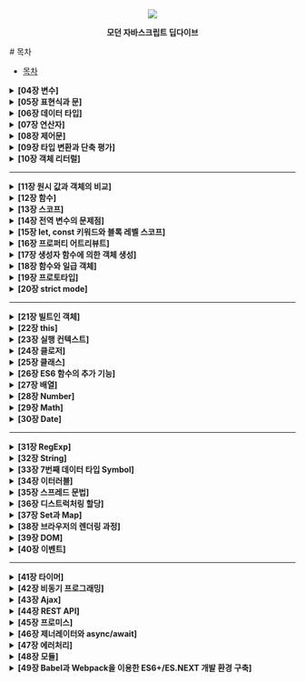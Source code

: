 <div align='center'>
<img src='https://image.aladin.co.kr/product/25155/25/cover500/k282633473_1.jpg'>
<p><b>모던 자바스크립트 딥다이브</b></p>
</div>
# 목차

- [목차]()
<details><summary><b>[04장 변수]</b></summary>

  - [4.1 변수란 무엇인가? 왜 필요한가?]()
  - [4.2 식별자]()
  - [4.3 변수 선언]()
  - [4.4 변수 선언의 실행 시점과 변수 호이스팅]()
  - [4.5 값의 할당]()
  - [4.6 값의 재할당]()
  - [4.7 식별자 네이밍 규칙]()
</details>

<details><summary><b> [05장 표현식과 문]</b></summary>

  - [5.1 값]()
  - [5.2 리터럴]()
  - [5.3 표현식]()
  - [5.4 문]()
  - [5.5 세미콜론과 세미콜론 자동 삽입 기능]()
  - [5.6 표현식인 문과 표현식이 아닌 문]()
</details>
<details><summary><b>[06장 데이터 타입]</b></summary>

  - [6.1 숫자 타입]()
  - [6.2 문자열 타입]()
  - [6.3 템플릿 리터럴]()
    - [6.3.1 멀티라인 문자열]()
    - [6.3.2 표현식 삽입]()
  - [6.4 불리언 타입]()
  - [6.5 undefined 타입]()
  - [6.6 null 타입]()
  - [6.7 심벌 타입]()
  - [6.8 객체 타입]()
  - [6.9 데이터 타입의 필요성]()
    - [6.9.1 데이터 타입에 의한 메모리 공간의 확보와 참조]()
    - [6.9.2 데이터 타입에 의한 값의 해석]()
  - [6.10 동적 타이핑]()
    - [6.10.1 동적 타입 언어와 정적 타입 언어]()
    - [6.10.2 동적 타입 언어와 변수]()
</details>

<details><summary><b>[07장 연산자]</b></summary>

  - [7.1 산술 연산자]()
    - [7.1.1 이항 산술 연산자]()
    - [7.1.2 단항 산술 연산자]()
    - [7.1.3 문자열 연결 연산자]()
  - [7.2 할당 연산자]()
  - [7.3 비교 연산자]()
    - [7.3.1 동등/일치 비교 연산자]()
    - [7.3.2 대소 관계 비교 연산자]()
  - [7.4 삼항 조건 연산자]()
  - [7.5 논리 연산자]()
  - [7.6 쉼표 연산자]()
  - [7.7 그룹 연산자]()
  - [7.8 typeof 연산자]()
  - [7.9 지수 연산자]()
  - [7.10 그 외의 연산자]()
  - [7.11 연산자의 부수 효과]()
  - [7.12 연산자 우선순위]()
  - [7.13 연산자 결합 순서]()
</details>

<details><summary><b>[08장 제어문]</b></summary>

  - [8.1 블록문]()
  - [8.2 조건문]()
    - [8.2.1 if ... else문]()
    - [8.2.2 switch문]()
  - [8.3 반복문]()
    - [8.3.1 for문]()
    - [8.3.2 while문]()
    - [8.3.3 do ... while문]()
  - [8.4 break문]()
  - [8.5 continue문]()
</details>

<details><summary><b> [09장 타입 변환과 단축 평가] </b></summary>

  - [9.1 타입변환이란?]()
  - [9.2 암묵적 타입 변환]()
    - [9.2.1 문자열 타입으로 변환]()
    - [9.2.2 숫자 타입으로 변환]()
    - [9.2.3 불리언 타입으로 변환]()
  - [9.3 명시적 타입 변환]()
    - [9.3.1 문자열 타입으로 변환]()
    - [9.3.2 숫자 타입으로 변환]()
    - [9.3.3 불리언 타입으로 변환]()
  - [9.4 단축 평가]()
    - [9.4.1 논리 연산자를 사용한 단축 평가]()
    - [9.4.2 옵셔널 체이닝 연산자]()
    - [9.4.3 null 병합 연산자]()
</details>

<details><summary><b>[10장 객체 리터럴]</b></summary>

  - [10.1 객체란]()
  - [10.2 객체 리터럴에 의한 객체 생성]()
  - [10.3 프로퍼티]()
  - [10.4 메서드]()
  - [10.5 프로퍼티 접근]()
  - [10.6 프로퍼티 값 갱신]()
  - [10.7 프로퍼티 동적 생성]()
  - [10.8 프로퍼티 삭제]()
  - [10.9 ES6에서 추가된 객체 리터럴의 확장 기능]()
    - [10.9.1 프로퍼티 축약 표현]()
    - [10.9.2 계산된 프로퍼티 이름]()
    - [10.9.3 메서드 축약 표현]()
</details>

---

<details><summary><b> [11장 원시 값과 객체의 비교]</b></summary>

  - [11.1 원시 값]()
    - [11.1.1 변경 불가능한 값]()
    - [11.1.2 문자열과 불변성]()
    - [11.1.3 값에 의한 전달]()
  - [11.2 객체]()
    - [11.2.1 변경 가능한 값]()
    - [11.2.2 참조에 의한 전달]()
    </details>

<details><summary><b>[12장 함수]</b></summary>

  - [12.1 함수란?]()
  - [12.2 함수를 사용하는 이유]()
  - [12.3 함수 리터럴]()
  - [12.4 함수 정의]()
    - [12.4.1 함수 선언문]()
    - [12.4.2 함수 표현식]()
    - [12.4.3 함수 생성 시점과 함수 호이스팅]()
    - [12.4.4 Function 생성자 함수]()
    - [12.4.5 화살표 함수]()
  - [12.5 함수 호출]()
    - [12.5.1 매개변수와 인수]()
    - [12.5.2 인수 확인]()
    - [12.5.3 매개변수의 최대 개수]()
    - [12.5.4 반환문]()
  - [12.6 참조에 의한 전달과 외부 상태의 반경]()
  - [12.7 다양한 함수의 형태]()
    - [12.7.1 즉시 실행 함수]()
    - [12.7.2 재귀 함수]()
    - [12.7.3 중첩 함수]()
    - [12.7.4 콜백 함수]()
    - [12.7.5 순수 함수와 비순수 함수]()
    </details>

<details><summary><b>[13장 스코프]</b></summary>

  - [13.1 스코프란?]()
  - [13.2 스코프의 종류]()
    - [13.2.1 전역과 전역 스코프]()
    - [13.2.2 지역과 지역 스코프]()
  - [13.3 스코프 체인]()
    - [13.3.1 스코프 체인에 의한 변수 검색]()
    - [13.3.2 스코프 체인에 의한 함수 검색]()
  - [13.4 함수 레벨 스코프]()
  - [13.5 렉시컬 스코프]()
  </details>

<details><summary><b>[14장 전역 변수의 문제점]</b></summary>

  - [14.1 변수의 생명주기]()
    - [14.1.1 지역 변수의 생명 주기]()
    - [14.1.2 전역 변수의 생명 주기]()
  - [14.2 전역 변수의 문제점]()
  - [14.3 전역 변수의 사용을 억제하는 방법]()
    - [14.3.1 즉시 실행 함수]()
    - [14.3.2 네임스페이스 객체]()
    - [14.3.3 모듈 패턴]()
    - [14.3.4 ES6 모듈]()
</details>

<details><summary><b>[15장 let, const 키워드와 블록 레벨 스코프]</b></summary>

  - [15.1 var 키워드로 선언한 변수의 문제점]()
    - [15.1.1 변수 중복 선언 허용]()
    - [15.1.2 함수 레벨 스코프]()
    - [15.1.3 변수 호이스팅]()
  - [15.2 let 키워드]()
    - [15.2.1 변수 중복 선언 금지]()
    - [15.2.2 블록 레벨 스코프]()
    - [15.2.3 변수 호이스팅]()
    - [15.2.4 전역 객체와 let]()
  - [15.3 const 키워드]()
    - [15.3.1 선언과 초기화]()
    - [15.3.2 재할당 금지]()
    - [15.3.3 상수]()
    - [15.3.4 const 키워드와 객체]()
  - [15.4 var vs. let vs. const]()
  </details>

<details><summary><b>[16장 프로퍼티 어트리뷰트]</b></summary>

  - [16.1 내부 슬롯과 내부 메서드]()
  - [16.2 프로퍼티 어트리뷰트와 프로퍼티 디스크립터 객체]()
  - [16.3 데이터 프로퍼티와 접근자 프로퍼티]()
    - [16.3.1 데이터 프로퍼티]()
    - [16.3.2 접근자 프로퍼티]()
  - [16.4 프로퍼티 정의]()
  - [16.5 객체 변경 방지]()
    - [16.5.1 객체 확장 금지]()
    - [16.5.2 객체 밀봉]()
    - [16.5.3 객체 동결]()
    - [16.5.4 불변 객체]()
</details>

<details><summary><b>[17장 생성자 함수에 의한 객체 생성]</b></summary>

  - [17.1 Object 생성자 함수]()
  - [17.2 생성자 함수]()
    - [17.2.1 객체 리터럴에 의한 객체 생성 방식의 문제점]()
    - [17.2.2 생성자 함수에 의한 객체 생성 방식의 장점]()
    - [17.2.3 생성자 함수의 인스턴스 생성 과정]()
    - [17.2.4 내부 메서드 [[Call]]과 [[Construct]]]()[[Construct]])   
    - [17.2.5 constructor와 non-constructor의 구분]()
    - [17.2.6 new 연산자]()
    - [17.2.7 new.target]()
    </details>

<details><summary><b> [18장 함수와 일급 객체]</b></summary>

  - [18.1 일급 객체]()
  - [18.2 함수 객체의 프로퍼티]()
    - [18.2.1 arguments 프로퍼티]()
    - [18.2.2 caller 프로퍼티]()
    - [18.2.3 length 프로퍼티]()
    - [18.2.4 name 프로퍼티]()
    - [18.2.5 \_\_proto__ 접근자 프로퍼티]()
    - [18.2.6 prototype 프로퍼티]()
</details>

<details><summary><b> [19장 프로토타입]</b></summary>

  - [19.1 객체지향 프로그래밍]()
  - [19.2 상속과 프로토타입]()
  - [19.3 프로토타입 객체]()
    - [19.3.1 \_\_proto__ 접근자 프로퍼티]()
    - [19.3.2 함수 객체의 prototype 프로퍼티]()
    - [19.3.3 프로토타입의 constructor 프로퍼티와 생성자 함수]()
  - [19.4 리터럴 표기법에 의해 생성된 객체의 생성자 함수와 프로토타입]()
  - [19.5 프로토타입의 생성 시점]()
    - [19.5.1 사용자 정의 생성자 함수와 프로토타입 생성 시점]()
    - [19.5.2 빌트인 생성자 함수와 프로토타입 생성 시점]()
  - [19.6 객체 생성 방식과 프로토타입의 결정]()
    - [19.6.1 객체 리터럴에 의해 생성된 객체의 프로토타입]()
    - [19.6.2 Object 생성자 함수에 의해 생성된 객체의 프로토타입]()
    - [19.6.3 생성자 함수에 의해 생성된 객체의 프로토타입]()
  - [19.7 프로토타입 체인]()
  - [19.8 오버라이딩과 프로퍼티 섀도잉]()
  - [19.9 프로토타입의 교체]()
    - [19.9.1 생성자 함수에 의한 프로토타입의 교체]()
    - [19.9.2 인스턴스에 의한 프로토타입의 교체]()
  - [19.10 instanceof 연산자]()
  - [19.11 직접 상속]()
    - [19.11.1 Object.create에 의한 직접 상속]()
    - [19.11.2 객체 리터럴 내부에서 __prototype__에 의한 직접 상속]()
  - [19.12 정적 프로퍼티/메서드]()
  - [19.13 프로퍼티 존재 확인]()
    - [19.13.1 in 연산자]()
    - [19.13.2 Object.prototype.hasOwnProperty 메서드]()
  - [19.14 프로퍼티 열거]()
    - [19.14.1 for ... in문]()
    - [19.14.2 Object.keys/values/entries 메서드]()
    </details>

<details><summary><b>[20장 strict mode]</b></summary>

  - [20.1 strict mode란?]()
  - [20.2 strict mode의 적용]()
  - [20.3 전역에 strict mode를 적용하는 것은 피하자]()
  - [20.4 함수 단위로 strict mode를 적용하는 것도 피하자]()
  - [20.5 strict mode가 발생시키는 에러]()
    - [20.5.1 암묵적 전역]()
    - [20.5.2 변수, 함수, 매개변수의 삭제]()
    - [20.5.3 매개변수 이름의 중복]()
    - [20.5.4 with문의 사용]()
  - [20.6 strict mode 적용에 의한 변화]()
    - [20.6.1 일반 함수의 this]()
    - [20.6.2 arguments 객체]()
    </details>

---

<details><summary><b>[21장 빌트인 객체]</b></summary>

  - [21.1 자바스크립트 객체의 분류]()
  - [21.2 표준 빌트인 객체]()
  - [21.3 원시값과 래퍼 객체]()
  - [21.4 전역 객체]()
    - [21.4.1 빌트인 전역 프로퍼티]()
    - [21.4.2 빌트인 전역 함수]()
    - [21.4.3 암묵적 전역]()
    </details>

<details><summary><b> [22장 this]</b></summary>

  - [22.1 this 키워드]()
  - [22.2 함수 호출 방식과 this 바인딩]()
    - [22.2.1 일반 함수 호출]()
    - [22.2.2 메서드 호출]()
    - [22.2.3 생성자 함수 호출]()
    - [22.2.4 Function.prototype.apply/call/bind 메서드에 의한 간접 호출]()
    </details>
    
<details><summary><b>[23장 실행 컨텍스트]</b></summary>

  - [23.1 소스코드의 타입]()
  - [23.2 소스코드의 평가와 실행]()
  - [23.3 실행 컨텍스트의 역할]()
  - [23.4 실행 컨텍스트 스택]()
  - [23.5 렉시컬 환경]()
  - [23.6 실행 컨텍스트의 생성과 식별자 검색 과정]()
    - [23.6.1 전역 객체 생성]()
    - [23.6.2 전역 코드 평가]()
    - [23.6.3 전역 코드 실행]()
    - [23.6.4 foo 함수 코드 평가]()
    - [23.6.5 foo함수 코드 실행]()
    - [23.6.6 bar 함수 코드 평가]()
    - [23.6.7 bar 함수 코드 실행]()
    - [23.6.8 bar 함수 코드 실행 종료]()
    - [23.6.9 foo 함수 코드 실행 종료]()
    - [23.6.10 전역 코드 실행 종료]()
  - [23.7 실행 컨텍스트와 블록 레벨 스코프]()
  </details>

<details><summary><b> [24장 클로저]</b></summary>

  - [24.1 렉시컬 스코프]()
  - [24.2 함수 객체의 내부 슬롯 [[Environment]]]()
  - [24.3 클로저와 렉시컬 환경]()
  - [24.4 클로저의 활용]()
  - [24.5 캡슐화와 정보 은닉]()
  - [24.6 자주 발생하는 실수]()
  </details>

<details><summary><b> [25장 클래스]</b></summary>

  - [25.1 클레스는 프로토타입의 문법적 설탕인가?]()
  - [25.2 클래스 정의]()
  - [25.3 클래스 호이스팅]()
  - [25.4 인스턴스 생성]()
  - [25.5 메서드]()
    - [25.5.1 constructor]()
    - [25.5.2 프로토타입 메서드]()
    - [25.5.3 정적 메서드]()
    - [25.5.4 정적 메서드와 프로토타입 메서드의 차이]()
    - [25.5.5 클래스에서 정의한 메서드의 특징]()
  - [25.6 클래스의 인스턴스 생성 과정]()
  - [25.7 프로퍼티]()
    - [25.7.1 인스턴스 프로퍼티]()
    - [25.7.2 접근자 프로퍼티]()
    - [25.7.3 클래스 필드 정의 제안]()
    - [25.7.4 private 필드 정의 제안]()
    - [25.7.5 static 필드 정의 제안]()
  - [25.8 상속에 의한 클래스 확장]()
    - [25.8.1 클래스 상속과 생성자 함수 상속]()
    - [25.8.2 extends 키워드]()
    - [25.8.3 동적 상속]()
    - [25.8.4 서브클래스의 constructor]()
    - [25.8.5 super 키워드]()
    - [25.8.6 상속 클래스의 인스턴스 생성 과정]()
    - [25.8.7 표준 빌트인 생성자 함수 확장]()
    </details>


<details><summary><b>[26장 ES6 함수의 추가 기능]</b></summary>

  - [26.1 함수의 구분]()
  - [26.2 메서드]()
  - [26.3 화살표 함수]()
    - [26.3.1 화살표 함수 정의]()
    - [26.3.2 화살표 함수와 일반 함수의 차이]()
    - [26.3.3 this]()
    - [26.3.4 super]()
    - [26.3.5 arguments]()
  - [26.4 Rest 파라미터]()
    - [26.4.1 기본 문법]()
    - [26.4.2 Rest 파라미터와 argument 객체]()
  - [26.5 매개변수 기본값]()

</details>

<details><summary><b>[27장 배열]</b></summary>

  - [27.1 배열이란?]()
  - [27.2 자바스크립트 배열은 배열이 아니다]()
  - [27.3 length 프로퍼티와 희소 배열]()
  - [27.4 배열 생성]()
    - [27.4.1 배열 리터럴]()
    - [27.4.2 Array 생성자 함수]()
    - [27.4.3 Array.of]()
    - [27.4.4 Array.from]()
  - [27.5 배열 요소의 참조]()
  - [27.6 배열 요소의 추가와 갱신]()
  - [27.7 배열 요소의 삭제]()
  - [27.8 배열 메서드]()
    - [27.8.1 Array.isArray]()
    - [27.8.2 Array.prototype.indexOf]()
    - [27.8.3 Array.prototype.push]()
    - [27.8.4 Array.prototype.pop]()
    - [27.8.5 Array.prototype.unshift]()
    - [27.8.6 Array.prototype.shift]()
    - [27.8.7 Array.prototype.concat]()
    - [27.8.8 Array.prototype.splice]()
    - [27.8.9 Array.prototype.slice]()
    - [27.8.10 Array.prototype.join]()
    - [27.8.11 Array.prototype.reverse]()
    - [27.8.12 Array.prototype.fill]()
    - [27.8.13 Array.prototype.includes]()
    - [27.8.14 Array.prototype.flat]()
  - [27.9 배열 고차 함수]()
    - [27.9.1 Array.prototype.sort]()
    - [27.9.2 Array.prototype.forEach]()
    - [27.9.3 Array.prototype.map]()
    - [27.9.4 Array.prototype.filter]()
    - [27.9.5 Array.prototype.reduce]()
    - [27.9.6 Array.prototype.some]()
    - [27.9.7 Array.prototype.every]()
    - [27.9.8 Array.prototype.find]()
    - [27.9.9 Array.prototype.findIndex]()
    - [27.9.10 Array.prototype.flatMap]()
</details>

<details><summary><b>[28장 Number]</b></summary>

  - [28.1 Number 생성자 함수]()
  - [28.2 Number 프로퍼티]()
    - [28.2.1 Number.EPSILON]()
    - [28.2.2 Number.MAX_VALUE]()
    - [28.2.3 Number.MIN_VALUE]()
    - [28.2.4 Number.MAX_SAFE_INTEGER]()
    - [28.2.5 Number.MIN_SAFE_INTEGER]()
    - [28.2.6 Number.POSITIVE_INFINITY]()
    - [28.2.7 Number.NAGATIVE_INFINITY]()
    - [28.2.8 Number.NaN]()
  - [28.3 Number 메서드]()
    - [28.3.1 Number.isFinite]()
    - [28.3.2 Number.isInteger]()
    - [28.3.3 Number.isNaN]()
    - [28.3.4 Number.isSafeInteger]()
    - [28.3.5 Number.prototype.toExponential]()
    - [28.3.6 Number.prototype.toFixed]()
    - [28.3.7 Number.prototype.toPrecision]()
    - [28.3.8 Number.prototype.toString]()
</details>

<details><summary><b>[29장 Math]</b></summary>

  - [29.1 Math 프로퍼티]()
    - [29.1.1 Math.PI]()
  - [29.2 Math 메서드]()
    - [29.2.1 Math.abs]()
    - [29.2.2 Math.round]()
    - [29.2.3 Math.ceil]()
    - [29.2.4 Math.floor]()
    - [29.2.5 Math.sqrt]()
    - [29.2.6 Math.random]()
    - [29.2.7 Math.pow]()
    - [29.2.8 Math.max]()
    - [29.2.9 Math.min]()

</details>

<details><summary><b>[30장 Date]</b></summary>

  - [30.1 Date 생성자 함수]()
    - [30.1.1 new Date()]()
    - [30.1.2 new Date(milliseconds)]()
    - [30.1.3 new Date(dateString)]()
    - [30.1.4 new Date(year, month[.day, hour, minute, second, millisecond])]()
  - [30.2 Date 메서드]()
    - [30.2.1 Date.now]()
    - [30.2.2 Date.parse]()
    - [30.2.3 Date.UTC]()
    - [30.2.4 Date.prototype.getFullYear]()
    - [30.2.5 Date.prototype.setFullYear]()
    - [30.2.6 Date.prototype.getMonth]()
    - [30.2.7 Date.prototype.setMonth]()
    - [30.2.8 Date.prototype.getDate]()
    - [30.2.9 Date.prototype.setDate]()
    - [30.2.10 Date.prototype.getDay]()
    - [30.2.11 Date.prototype.getHour]()
    - [30.2.12 Date.prototype.setHour]()
    - [30.2.13 Date.prototype.getMinutes]()
    - [30.2.14 Date.prototype.setMinutes]()
    - [30.2.15 Date.prototype.getSeconds]()
    - [30.2.16 Date.prototype.setSeconds]()
    - [30.2.17 Date.prototype.getMilliseconds]()
    - [30.2.18 Date.prototype.setMilliseconds]()
    - [30.2.19 Date.prototype.getTime]()
    - [30.2.20 Date.prototype.setTime]()
    - [30.2.21 Date.prototype.getTimezoneOffset]()
    - [30.2.22 Date.prototype.toDateString]()
    - [30.2.23 Date.prototype.toTimeString]()
    - [30.2.24 Date.prototype.toISOString]()
    - [30.2.25 Date.prototype.toLocaleString]()
    - [30.2.26 Date.prototype.toLocaleTimeString]()
  - [30.3 Date를 활용한 시계 예제]()

</details>

---

<details><summary><b>[31장 RegExp]</b></summary>

- [31.1 정규 표현식이란?]()
- [31.2 정규 표현식의 생성]()
- [31.3 RegExp 메서드]()
  - [31.3.1 RegExp.prototype.exec]()
  - [31.3.2 RegExp.prototype.test]()
  - [31.3.3 String.protype.match]()
- [31.4 플래그]()
- [31.5 패턴]()
  - [31.5.1 문자열 검색]()
  - [31.5.2 임의의 문자열 검색]()
  - [31.5.3 반복 검색]()
  - [31.5.4 OR 검색]()
  - [31.5.5 NOT 검색]()
  - [31.5.6 시작 위치로 검색]()
  - [31.5.7 마지막 위치로 검색]()
- [31.6 자주 사용하는 정규표현식]()
  - [31.6.1 특정 단어로 시작하는지 검사]()
  - [31.6.2 특정 단어로 끝나는지 검사]()
  - [31.6.3 숫자로만 이루어진 문자열인지 검사]()
  - [31.6.4 하나 이상의 공백으로 시작하는지 검사]()
  - [31.6.5 아이디로 사용 가능한지 검사]()
  - [31.6.6 메일 주소 형식에 맞는지 검사]()
  - [31.6.7 핸드폰 번호 형식에 맞는지 검사]()
  - [31.6.8 특수 문자 포함 여부 검사]()
</details>

<details><summary><b>[32장 String]</b></summary>

- [32.1 String 생성자 함수]()
- [32.2 length 프로퍼티]()
- [32.3 String 메서드]()
  - [32.3.1 String.prototype.indexOf]()
  - [32.3.2 String.prototype.search]()
  - [32.3.3 String.prototype.includes]()
  - [32.3.4 String.prototype.startWith]()
  - [32.3.5 String.prototype.endWith]()
  - [32.3.6 String.prototype.charAts]()
  - [32.3.7 String.prototype.substring]()
  - [32.3.8 String.prototype.slice]()
  - [32.3.9 String.prototype.toUpperCase]()
  - [32.3.10 String.prototype.toLowerCase]()
  - [32.3.11 String.prototype.trim]()
  - [32.3.12 String.prototype.repeat]()
  - [32.3.13 String.prototype.replace]()
  - [32.3.14 String.prototype.split]()

</details>

<details><summary><b>[33장 7번째 데이터 타입 Symbol]</b></summary>

- [33.1 심벌이란?]()
- [33.2 심벌 값의 생성]()
  - [33.2.1 Symbol 함수]()
  - [33.2.2 Symbol.for / Symbol.keyFor 메서드]()
- [33.3 심벌과 상수]()
- [33.4 심벌과 프로퍼티 키]()
- [33.5 심벌과 프로퍼티 은닉]()
- [33.6 심벌과 표준 빌트인 객체 확장]()
- [33.7 Well-know Symbol]()

</details>

<details><summary><b>[34장 이터러블]</b></summary>

- [34.1 이터레이션 프로토콜]()
  - [34.1.1 이터러블]()
  - [34.1.2 이터레이터]()
- [34.2 빌트인 이터러블]()
- [34.3 for ... of 문]()
- [34.4 이터러블과 유사 배열 객체]()
- [34.5 이터레이션 프로토콜의 필요성]()
- [34.6 사용자 정의 이터러블]()
  - [34.6.1 사용자 정의 이터러블 구현]()
  - [34.6.2 이터러블을 생성하는 함수]()
  - [34.6.3 이터러블이면서 이터레이터인 객체를 생성하는 함수]()
  - [34.6.4 무한 이터러블과 지연 평가]()

</details>

<details><summary><b>[35장 스프레드 문법]</b></summary>

- [35.1 함수 호출문의 인수 목록에서 사용하는 경우]()
- [35.2 배열 리터럴 내부에서 사용하는 경우]()
  - [35.2.1 concat]()
  - [35.2.2 splice]()
  - [35.2.3 배열 복사]()
  - [35.2.4 이터러블을 배열로 변환]()
- [35.3 객체 리터럴 내부에서 사용하는 경우]()

</details>

<details><summary><b>[36장 디스트럭처링 할당]</b></summary>

- [36.1 배열 디스트럭처링 할당]()
- [36.2 객체 디스트럭처링 할당]()

</details>

<details><summary><b>[37장 Set과 Map]</b></summary>

- [37.1 Set]()
  - [37.1.1 Set 객체의 생성]()
  - [37.1.2 요소 개수 확인]()
  - [37.1.3 요소 추가]()
  - [37.1.4 요소 존재 여부 확인]()
  - [37.1.5 요소 삭제]()
  - [37.1.6 요소 일괄 삭제]()
  - [37.1.7 요소 순회]()
  - [37.1.8 요소 연산]()
- [37.2 Map]()
  - [37.2.1 Map 객체의 생성]()
  - [37.2.2 요소 개수 확인]()
  - [37.2.3 요소 추가]()
  - [37.2.4 요소 취득]()
  - [37.2.5 요소 존재 여부 확인]()
  - [37.2.6 요소 삭제]()
  - [37.2.7 요소 일괄 삭제]()
  - [37.2.8 요소 순회]()

</details>

<details><summary><b>[38장 브라우저의 렌더링 과정]</b></summary>

- [38.1 요청과 응답]()
- [38.2 HTTP 1.1과 HTTP 2.0]()
- [38.3 HTML 파싱과 DOM 생성]()
- [38.4 CSS 파싱과 CSSOM 생성]()
- [38.5 렌더 트리 생성]()
- [38.6 자바스크립트 파싱과 실행]()
- [38.7 리플로우와 리페인트]()
- [38.8 자바스크립트 파싱에 의한 HTML 파싱 중단]()
- [38.9 script 태그의 async/defer 어트리뷰트]()

</details>

<details><summary><b>[39장 DOM]</b></summary>

- [39.1 노드]()
  - [39.1.1 HTML 요소와 노드 객체]()
  - [39.1.2 노드 객체의 타입]()
  - [39.1.3 노드 객체의 상속 구조]()
- [39.2 요소 노드 취득]()
  - [39.2.1 id를 이용한 요소 노드 취득]()
  - [39.2.2 태그 이름을 이용한 요소 노드 취득]()
  - [39.2.3 class를 이용한 요소 노드 취득]()
  - [39.2.4 CSS 선택자를 이용한 요소 노드 취득]()
  - [39.2.5 특정 요소 노드를 취득할 수 있는지 확인]()
  - [39.2.6 HTMLCollection과 NodeList]()
- [39.3 노드 탐색]()
  - [39.3.1 곰백 텍스트 노드]()
  - [39.3.2 자식 노드 탐색]()
  - [39.3.3 자식 노드 존재 확인]()
  - [39.3.4 요소 노드의 텍스트 노드 탐색]()
  - [39.3.5 부모 노드 탐색]()
  - [39.3.6 형제 노드 탐색]()
- [39.4 노드 정보 취득]()
- [39.5 요소 노드의 텍스트 조작]()
  - [39.5.1 nodeValue]()
  - [39.5.2 textContent]()
- [39.6 DOM 조작]()
  - [39.6.1 innerHTML]()
  - [39.6.2 insertAdjacentHTML 메서드]()
  - [39.6.3 노드 생성과 추가]()
  - [39.6.4 복수의 노드 생성과 추가]()
  - [39.6.5 노드 삽입]()
  - [39.6.6 노드 이동]()
  - [39.6.7 노드 복사]()
  - [39.6.8 노드 교체]()
  - [39.6.9 노드 삭제]()
- [39.7 어트리뷰트]()
  - [39.7.1 어트리뷰트 노드와 attributes 프로퍼티]()
  - [39.7.2 HTML 어트리뷰트 조작]()
  - [39.7.3 HTML 어트리뷰트 vs. DOM 프로퍼티]()
  - [39.7.4 data 어트리뷰트와 dataset 프로퍼티]()
- [39.8 스타일]()
  - [39.8.1 인라인 스타일 조작]()
  - [39.8.2 클래스 조작]()
  - [39.8.3 요소에 적용되어 있는 CSS 스타일 참조]()
- [39.9 DOM 표준]()

</details>

<details><summary><b>[40장 이벤트]</b></summary>

- [40.1 이벤트 드리븐 프로그래밍]()
- [40.2 이벤트 타입]()
  - [40.2.1 마우스 이벤트]()
  - [40.2.2 키보드 이벤트]()
  - [40.2.3 포커스 이벤트]()
  - [40.2.4 폼 이벤트]()
  - [40.2.5 값 변경 이벤트]()
  - [40.2.6 DOM 뮤테이션 이벤트]()
  - [40.2.7 뷰 이벤트]()
  - [40.2.8 리소스 이벤트]()
- [40.3 이벤트 핸들러 등록]()
  - [40.3.1 이벤트 핸들러 어트리뷰트 방식]()
  - [40.3.2 이벤트 핸들러 프로퍼티 방식]()
  - [40.3.3 addEventListener 메서드 방식]()
- [40.4 이벤트 핸들러 제거]()
- [40.5 이벤트 객체]()
  - [40.5.1 이벤트 객체의 상속 구조]()
  - [40.5.2 이벤트 객체의 공통 프로퍼티]()
  - [40.5.3 마우스 정보 취득]()
  - [40.5.4 키보드 정보 취득]()
- [40.6 이벤트 전파]()
- [40.7 이벤트 위임]()
- [40.8 DOM 요소의 기본 동작 조작]()
  - [40.8.1 DOM 요소의 기본 동작 중단]()
  - [40.8.2 이벤트 전파 방지]()
- [40.9 이벤트 핸들러 내부의 this]()
  - [40.9.1 이벤트 핸들러 어트리뷰트 방식]()
  - [40.9.2 이벤트 핸들러 프로퍼티 방식과 addEventListener 메서드 방식]()
- [40.10 이벤트 핸들러에 인수 전달]()
- [40.11 커스텀 이벤트]()
  - [40.11.1 커스텀 이벤트 생성]()
  - [40.11.2 커스텀 이벤트 디스패치]()

</details>

---

<details><summary><b>[41장 타이머]</b></summary>

- [41.1 호출 스케줄링]()
- [41.2 타이머 함수]()
  - [41.2.1 setTimeout / clearTimeout]()
  - [41.2.2 setInterval / clearInterval]()
- [41.3 디바운스와 스로틀]()
  - [41.3.1 디바운스]()
  - [41.3.2 스로틀]()

</details>

<details><summary><b>[42장 비동기 프로그래밍]</b></summary>

- [42.1 동기 처리와 비동기 처리]()
- [42.2 이벤트 루프와 태스크 큐]()

</details>

<details><summary><b>[43장 Ajax]</b></summary>

- [43.1 Ajax란?]()
- [43.2 JSON]()
  - [43.2.1 JSON 표기 방식]()
  - [43.2.2 JSON.stringify]()
  - [43.2.3 JSON.parse]()
- [43.3 XMLttpRequest]()
  - [43.3.1 XMLHttpRequest 객체 생성]()
  - [43.3.2 XMLHttpRequest 객체의 프로퍼티와 메서드]()
  - [43.3.3 HTTP 요청 전송]()
  - [43.3.4 HTTP 응답 처리]()

</details>

<details><summary><b>[44장 REST API]</b></summary>

- [44.1 REST API의 구성]()
- [44.2 REST API 설계 원칙]()
- [44.3 JSON Server를 이용한 REST API 실습]()
  - [44.3.1 JSON Server 설치]()
  - [44.3.2 db.json 파일 생성]()
  - [44.3.3 JSON Server 실행]()
  - [44.3.4 GET 요청]()
  - [44.3.5 POST 요청]()
  - [44.3.6 PUT 요청]()
  - [44.3.7 PATCH 요청]()
  - [44.3.8 DELETE 요청]()

</details>

<details><summary><b>[45장 프로미스]</b></summary>

- [45.1 비동기 처리를 위한 콜백 패턴의 단점]()
  - [45.1.1 콜백 헬]()
  - [45.1.2 에러 처리의 한계]()
- [45.2 프로미스 생성]()
- [45.3 프로미스의 후속 처리 메서드]()
  - [45.3.1 Promise.prototype.then]()
  - [45.3.2 Promise.prototype.catch]()
  - [45.3.3 Promise.prototype.finally]()
- [45.4 프로미스의 에러 처리]()
- [45.5 프로미스 체이닝]()
- [45.6 프로미스의 정적 메서드]()
  - [45.6.1 Promise.resolve / Promise.reject]()
  - [45.6.2 Promise.all]()
  - [45.6.3 Promise.race]()
  - [45.6.4 Promise.allSettled]()
- [45.7 마이크로태스크 큐]()
- [45.8 fetch]()

</details>

<details><summary><b>[46장 제너레이터와 async/await]</b></summary>

- [46.1 제너레이터란?]()
- [46.2 제너레이터 함수의 정의]()
- [46.3 제너레이터 객체]()
- [46.4 제너레이터의 일시 중지와 재개]()
- [46.5 제너레이터의 활용]()
  - [46.5.1 이터러블의 구현]()
  - [46.5.2 비동기 처리]()
- [46.6 async / await]()
  - [46.6.1 async 함수]()
  - [46.6.2 await 키워드]()
  - [46.6.3 에러 처리]()

</details>

<details><summary><b>[47장 에러처리]</b></summary>

- [47.1 에러 처리의 필요성]()
- [47.2 try ... catch ... finally 문]()
- [47.3 Error 객체]()
- [47.4 throw 문]()
- [47.5 에러의 전파]()

</details>

<details><summary><b>[48장 모듈]</b></summary>

- [48.1 모듈의 일반적 의미]()
- [48.2 자바스크립트와 모듈]()
- [48.3 ES6 모듈(ESM)]()
  - [48.3.1 모듈 스코프]()
  - [48.3.2 export 키워드]()
  - [48.3.3 import 키워드]()

</details>

<details><summary><b>[49장 Babel과 Webpack을 이용한 ES6+/ES.NEXT 개발 환경 구축]</b></summary>

- [49.1 Babel]()
  - [49.1.1 Babel 설치]()
  - [49.1.2 Babel 프리셋 설치와 babel.config.json 설정 파일 작성]()
  - [49.1.3 트랜스파일링]()
  - [49.1.4 Babel 플러그인 설치]()
  - [49.1.5 브라우저에서 모듈 로딩 테스트]()
- [49.2 Webpack]()
  - [49.2.1 Webpack 설치]()
  - [49.2.2 babel-loader 설치]()
  - [49.2.3 webpack.config.js 설정 파일 작성]()
  - [49.2.4 babel-polyfill 설치]()

</details>